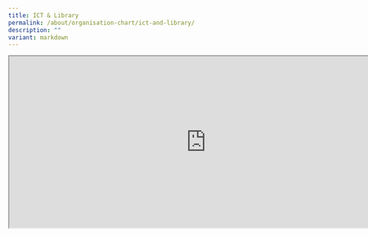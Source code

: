 ```yaml
---
title: ICT & Library
permalink: /about/organisation-chart/ict-and-library/
description: ""
variant: markdown
---
```

<iframe src="https://docs.google.com/document/d/e/2PACX-1vS0G0JFMP197BemLbFafCSd3XFnbPVJZ5wyldkl7VEei9oE73eDKvTyyHB8ACM1NxzSpuc0mtLuxmQu/pub?embedded=true" width="800px" height="350px" scrolling="no"></iframe>